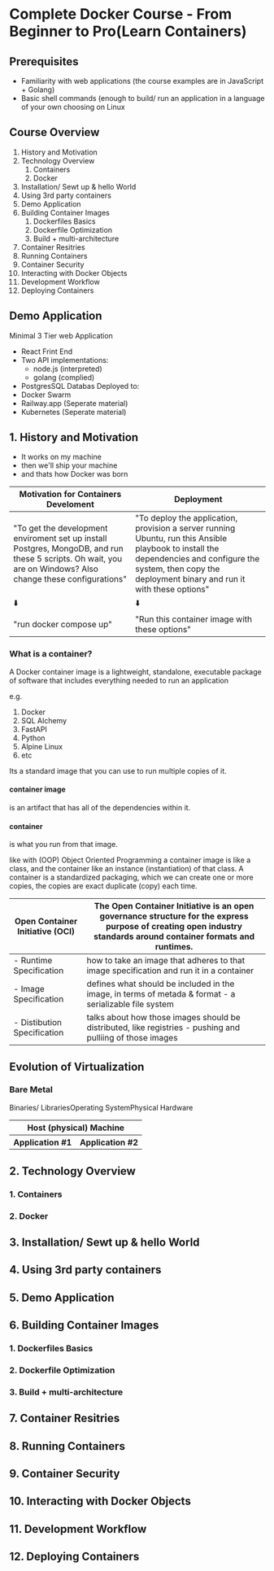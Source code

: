# Complete Docker Course - From Beginner to Pro(Learn Containers)

## Prerequisites

- Familiarity with web applications (the course examples are in JavaScript + Golang)
- Basic shell commands (enough to build/ run an application in a language of your own choosing on Linux

## Course Overview
1. History and Motivation
2. Technology Overview
   1. Containers
   2. Docker
3. Installation/ Sewt up & hello World
4. Using 3rd party containers
5. Demo Application
6. Building Container Images
   1. Dockerfiles Basics
   2. Dockerfile Optimization
   3. Build + multi-architecture
7. Container Resitries
8. Running Containers
9. Container Security
10. Interacting with Docker Objects
11. Development Workflow
12. Deploying Containers


## Demo Application

Minimal 3 Tier web Application
   - React Frint End
   - Two API implementations:
      - node.js (interpreted)
      - golang (complied)
   - PostgresSQL Databas
Deployed to:
   - Docker Swarm
   - Railway.app (Seperate material)
   - Kubernetes (Seperate material)


## 1. History and Motivation
- It works on my machine
- then we'll ship your machine
- and thats how Docker was born

|Motivation for Containers Develoment|Deployment|
|----------|----------|
|"To get the development enviroment set up install Postgres, MongoDB, and run these 5 scripts.  Oh wait, you are on Windows? Also change these configurations"|"To deploy the application, provision a server running Ubuntu, run this Ansible playbook to install the dependencies and configure the system, then copy the deployment binary and run it with these options"|
|⬇️|⬇️|
|"run docker compose up"|"Run this container image with these options"|

### What is a container?
A Docker container image is a lightweight, standalone, executable package of software that includes everything needed to run an application

e.g.
1. Docker
  1. SQL Alchemy
  2. FastAPI
  3. Python
  4. Alpine Linux
  5. etc

Its a standard image that you can use to run multiple copies of it.

#### container image
is an artifact that has all of the dependencies within it.

#### container
is what you run from that image.

like with (OOP) Object Oriented Programming a container image is like a class, and the container like an instance (instantiation) of that class.  A container is a standardized packaging, which we can create one or more copies, the copies are exact duplicate (copy) each time.

|Open Container Initiative (OCI)|The Open Container Initiative is an open governance structure for the express purpose of creating open industry standards around container formats and runtimes.|
|----------|----------|
|- Runtime Specification|how to take an image that adheres to that image specification and run it in a container|
|- Image Specification  |defines what should be included in the image, in terms of metada & format - a serializable file system|
|- Distibution Specification|talks about how those images should be distributed, like registries - pushing and pulliing of those images|

## Evolution of Virtualization
### Bare Metal

<table>
  <tr>
    <th colspan="2">Host (physical) Machine</th>
  </tr>
  <tr>
    <th>Application #1</th>
    <th>Application #2</th>
  </tr>
  <tr style="text-align: center >
    <td colspan="2">Binaries/ Libraries</td>
  </tr>
  <tr style="text-align: center >
    <td colspan="2">Operating System</td>
  </tr>
  <tr style="text-align: center >
    <td colspan="2">Physical Hardware</td>
  </tr>
</table>


## 2. Technology Overview
   ### 1. Containers
   ### 2. Docker
## 3. Installation/ Sewt up & hello World
## 4. Using 3rd party containers
## 5. Demo Application
## 6. Building Container Images
   ### 1. Dockerfiles Basics
   ### 2. Dockerfile Optimization
   ### 3. Build + multi-architecture
## 7. Container Resitries
## 8. Running Containers
## 9. Container Security
## 10. Interacting with Docker Objects
## 11. Development Workflow
## 12. Deploying Containers
